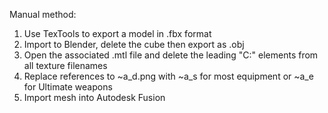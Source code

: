 Manual method:

1. Use TexTools to export a model in .fbx format
2. Import to Blender, delete the cube then export as .obj
3. Open the associated .mtl file and delete the leading "C:\" elements from all texture filenames
4. Replace references to ~a_d.png with ~a_s for most equipment or ~a_e for Ultimate weapons
5. Import mesh into Autodesk Fusion
